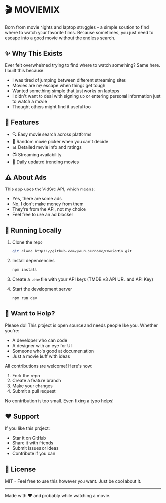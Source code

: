 # 🎬 MOVIEMIX

Born from movie nights and laptop struggles - a simple solution to find where to watch your favorite films. Because sometimes, you just need to escape into a good movie without the endless search.

## ✨ Why This Exists

Ever felt overwhelmed trying to find where to watch something? Same here. I built this because:
- I was tired of jumping between different streaming sites
- Movies are my escape when things get tough
- Wanted something simple that just works on laptops
- I didn't want to deal with signing up or entering personal information just to watch a movie
- Thought others might find it useful too

## 🎯 Features

- 🔍 Easy movie search across platforms
- 🎲 Random movie picker when you can't decide
- 📊 Detailed movie info and ratings
- 📺 Streaming availability
- 🔄 Daily updated trending movies

## ⚠️ About Ads

This app uses the VidSrc API, which means:
- Yes, there are some ads
- No, I don't make money from them
- They're from the API, not my choice
- Feel free to use an ad blocker

## 🚀 Running Locally

1. Clone the repo
   ```bash
   git clone https://github.com/yourusername/MovieMix.git
   ```

2. Install dependencies
   ```bash
   npm install
   ```

3. Create a `.env` file with your API keys (TMDB v3 API URL and API Key)

4. Start the development server
   ```bash
   npm run dev
   ```

## 👥 Want to Help?

Please do! This project is open source and needs people like you. Whether you're:
- A developer who can code
- A designer with an eye for UI
- Someone who's good at documentation
- Just a movie buff with ideas

All contributions are welcome! Here's how:
1. Fork the repo
2. Create a feature branch
3. Make your changes
4. Submit a pull request

No contribution is too small. Even fixing a typo helps!

## ❤️ Support

If you like this project:
- Star it on GitHub
- Share it with friends
- Submit issues or ideas
- Contribute if you can

## 📝 License

MIT - Feel free to use this however you want. Just be cool about it.

---

Made with ❤️ and probably while watching a movie.
